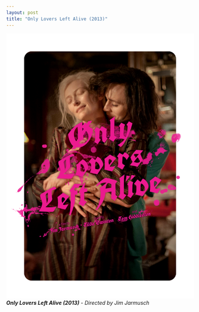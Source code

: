 ```yaml
---
layout: post
title: "Only Lovers Left Alive (2013)"
---
```


!["Only Lovers Left Alive (2013) Poster"](/assets/posters/only-lovers-left-alive.png)
_**Only Lovers Left Alive (2013)** - Directed by Jim Jarmusch_